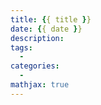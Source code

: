 ```yaml
---
title: {{ title }}
date: {{ date }}
description: 
tags: 
  - 
categories: 
  - 
mathjax: true
---
```


